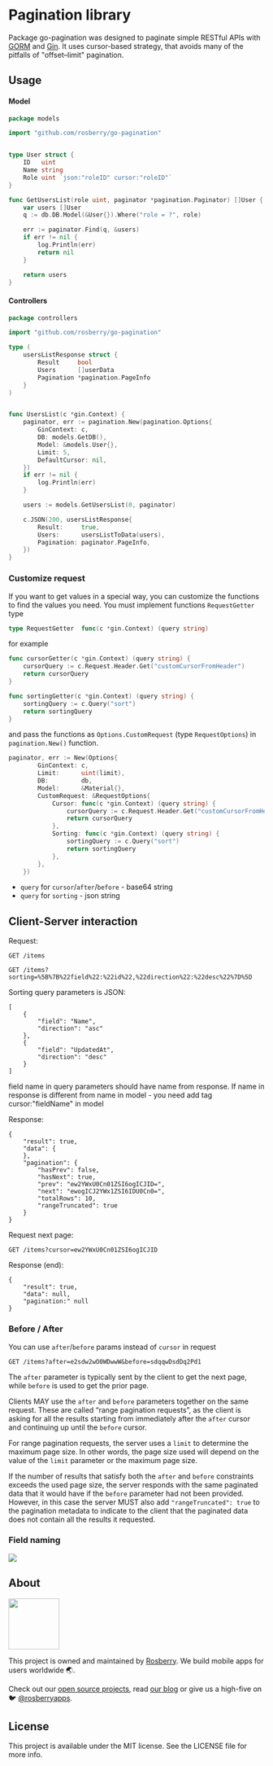 # Pagination library

Package go-pagination was designed to paginate simple RESTful APIs with [GORM](https://github.com/go-gorm/gorm) and [Gin](https://github.com/gin-gonic/gin).
It uses cursor-based strategy, that avoids many of the pitfalls of "offset–limit" pagination.

## Usage

#### Model

```go
package models

import "github.com/rosberry/go-pagination"


type User struct {
	ID   uint
	Name string
	Role uint `json:"roleID" cursor:"roleID"`
}

func GetUsersList(role uint, paginator *pagination.Paginator) []User {
	var users []User
	q := db.DB.Model(&User{}).Where("role = ?", role)

	err := paginator.Find(q, &users)
	if err != nil {
		log.Println(err)
		return nil
	}

	return users
}
```

#### Controllers

```go
package controllers

import "github.com/rosberry/go-pagination"

type (
	usersListResponse struct {
		Result     bool
		Users      []userData
		Pagination *pagination.PageInfo
	}
)


func UsersList(c *gin.Context) {
	paginator, err := pagination.New(pagination.Options{
		GinContext: c,
		DB: models.GetDB(),
		Model: &models.User{},
		Limit: 5,
		DefaultCursor: nil,
	})
	if err != nil {
		log.Println(err)
	}

	users := models.GetUsersList(0, paginator)

	c.JSON(200, usersListResponse{
		Result:     true,
		Users:      usersListToData(users),
		Pagination: paginator.PageInfo,
	})
}
```

### Customize request

If you want to get values in a special way, you can customize the functions to find the values you need.
You must implement functions `RequestGetter` type

```go
type RequestGetter  func(c *gin.Context) (query string)
```

for example

```go
func cursorGetter(c *gin.Context) (query string) {
	cursorQuery := c.Request.Header.Get("customCursorFromHeader")
	return cursorQuery
}

func sortingGetter(c *gin.Context) (query string) {
	sortingQuery := c.Query("sort")
	return sortingQuery
}
```

and pass the functions as `Options.CustomRequest` (type `RequestOptions`) in `pagination.New()` function.

```go
paginator, err := New(Options{
		GinContext: c,
		Limit:      uint(limit),
		DB:         db,
		Model:      &Material{},
		CustomRequest: &RequestOptions{
			Cursor: func(c *gin.Context) (query string) {
				cursorQuery := c.Request.Header.Get("customCursorFromHeader")
				return cursorQuery
			},
			Sorting: func(c *gin.Context) (query string) {
				sortingQuery := c.Query("sort")
				return sortingQuery
			},
		},
	})
```

- `query` for `cursor`/`after`/`before` - base64 string
- `query` for `sorting` - json string

## Client-Server interaction

Request:

```
GET /items
```

```
GET /items?sorting=%5B%7B%22field%22:%22id%22,%22direction%22:%22desc%22%7D%5D
```

Sorting query parameters is JSON:

```
[
    {
        "field": "Name",
        "direction": "asc"
    },
    {
        "field": "UpdatedAt",
        "direction": "desc"
    }
]
```

field name in query parameters should have name from response. If name in response is different from name in model - you need add tag cursor:"fieldName" in model

Response:

```
{
    "result": true,
    "data": {
    },
    "pagination": {
		"hasPrev": false,
		"hasNext": true,
		"prev": "ew2YWxU0Cn01ZSI6ogICJID=",
		"next": "ewogICJ2YWx1ZSI6IDU0Cn0=",
		"totalRows": 10,
		"rangeTruncated": true
    }
}
```

Request next page:

```
GET /items?cursor=ew2YWxU0Cn01ZSI6ogICJID
```

Response (end):

```
{
    "result": true,
    "data": null,
    "pagination:" null
}
```

### Before / After

You can use `after`/`before` params instead of `cursor` in request

```
GET /items?after=e2sdw2wO0WDwwW&before=sdqqwDsdDq2Pd1
```

The `after` parameter is typically sent by the client to get the next page, while `before` is used to get the prior page.

Clients MAY use the `after` and `before` parameters together on the same request. These are called “range pagination requests”, as the client is asking for all the results starting from immediately after the `after` cursor and continuing up until the `before` cursor.

For range pagination requests, the server uses a `limit` to determine the maximum page size. In other words, the page size used will depend on the value of the `limit` parameter or the maximum page size.

If the number of results that satisfy both the `after` and `before` constraints exceeds the used page size, the server responds with the same paginated data that it would have if the `before` parameter had not been provided. However, in this case the server MUST also add `"rangeTruncated": true` to the pagination metadata to indicate to the client that the paginated data does not contain all the results it requested.

### Field naming

<img src="docs/diag/pagination_naming.png" />

## About

<img src="https://github.com/rosberry/Foundation/blob/master/Assets/full_logo.png?raw=true" height="100" />

This project is owned and maintained by [Rosberry](http://rosberry.com). We build mobile apps for users worldwide 🌏.

Check out our [open source projects](https://github.com/rosberry), read [our blog](https://medium.com/@Rosberry) or give us a high-five on 🐦 [@rosberryapps](http://twitter.com/RosberryApps).

## License

This project is available under the MIT license. See the LICENSE file for more info.
